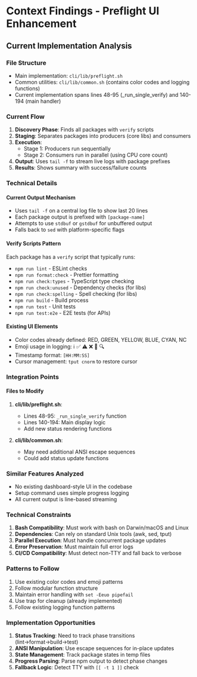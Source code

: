 # Context Findings - Preflight UI Enhancement

## Current Implementation Analysis

### File Structure
- Main implementation: `cli/lib/preflight.sh`
- Common utilities: `cli/lib/common.sh` (contains color codes and logging functions)
- Current implementation spans lines 48-95 (_run_single_verify) and 140-194 (main handler)

### Current Flow
1. **Discovery Phase**: Finds all packages with `verify` scripts
2. **Staging**: Separates packages into producers (core libs) and consumers
3. **Execution**: 
   - Stage 1: Producers run sequentially
   - Stage 2: Consumers run in parallel (using CPU core count)
4. **Output**: Uses `tail -f` to stream live logs with package prefixes
5. **Results**: Shows summary with success/failure counts

### Technical Details

#### Current Output Mechanism
- Uses `tail -f` on a central log file to show last 20 lines
- Each package output is prefixed with `[package-name]`
- Attempts to use `stdbuf` or `gstdbuf` for unbuffered output
- Falls back to `sed` with platform-specific flags

#### Verify Scripts Pattern
Each package has a `verify` script that typically runs:
- `npm run lint` - ESLint checks
- `npm run format:check` - Prettier formatting
- `npm run check:types` - TypeScript type checking  
- `npm run check:unused` - Dependency checks (for libs)
- `npm run check:spelling` - Spell checking (for libs)
- `npm run build` - Build process
- `npm run test` - Unit tests
- `npm run test:e2e` - E2E tests (for APIs)

#### Existing UI Elements
- Color codes already defined: RED, GREEN, YELLOW, BLUE, CYAN, NC
- Emoji usage in logging: ℹ️ ✅ ⚠️ ❌ 🔄 🔍
- Timestamp format: `[HH:MM:SS]`
- Cursor management: `tput cnorm` to restore cursor

### Integration Points

#### Files to Modify
1. **cli/lib/preflight.sh**:
   - Lines 48-95: `_run_single_verify` function
   - Lines 140-194: Main display logic
   - Add new status rendering functions

2. **cli/lib/common.sh**:
   - May need additional ANSI escape sequences
   - Could add status update functions

### Similar Features Analyzed
- No existing dashboard-style UI in the codebase
- Setup command uses simple progress logging
- All current output is line-based streaming

### Technical Constraints
1. **Bash Compatibility**: Must work with bash on Darwin/macOS and Linux
2. **Dependencies**: Can rely on standard Unix tools (awk, sed, tput)
3. **Parallel Execution**: Must handle concurrent package updates
4. **Error Preservation**: Must maintain full error logs
5. **CI/CD Compatibility**: Must detect non-TTY and fall back to verbose

### Patterns to Follow
1. Use existing color codes and emoji patterns
2. Follow modular function structure
3. Maintain error handling with `set -Eeuo pipefail`
4. Use trap for cleanup (already implemented)
5. Follow existing logging function patterns

### Implementation Opportunities
1. **Status Tracking**: Need to track phase transitions (lint→format→build→test)
2. **ANSI Manipulation**: Use escape sequences for in-place updates
3. **State Management**: Track package states in temp files
4. **Progress Parsing**: Parse npm output to detect phase changes
5. **Fallback Logic**: Detect TTY with `[[ -t 1 ]]` check